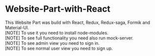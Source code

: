 # Website-Part-with-React
This Website Part was build with React, Redux, Redux-saga, Formik and Material-UI.<br> 
[NOTE] To use it you need to install node-modules. <br>
[NOTE] To see full functionality you need also run mock-server. <br> 
[NOTE] To see admin view you need to sign in. <br> 
[NOTE] To see normal user view you need to sign up.<br> 
